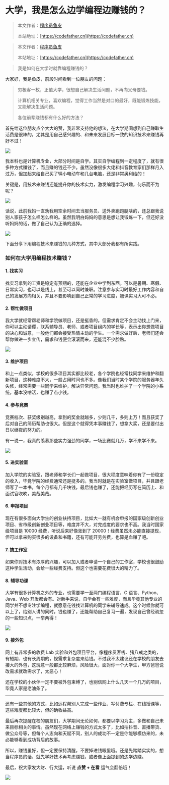 # 大学，我是怎么边学编程边赚钱的？

> 本文作者：[程序员鱼皮](https://yuyuanweb.feishu.cn/wiki/Abldw5WkjidySxkKxU2cQdAtnah)
>
> 本站地址：[https://codefather.cn](https://codefather.cn)

> 本文作者：[程序员鱼皮](https://yuyuanweb.feishu.cn/wiki/Abldw5WkjidySxkKxU2cQdAtnah)
>
> 本站地址：[https://codefather.cn](https://codefather.cn)

> 我是如何在大学时就靠编程赚钱的？

大家好，我是鱼皮，前段时间看到一位朋友的问题：

> 穷极客一枚，正值大学，很想自己解决生活问题，不再向父母要钱。
>
> 计算机相关专业，喜欢编程，觉得工作当然是对口的最好，既能锻炼技能，又能解决生活问题。
>
> 各位前辈赚钱都有什么好的方法？

首先给这位朋友点个大大的赞，我非常支持他的想法，在大学期间想到自己赚取生活费是很棒的，尤其是用自己感兴趣的、和未来发展目标一致的知识技术来赚钱再好不过！

![](https://pic.yupi.icu/5563/202311021518336.png)

我本科也是计算机专业，大部分时间是自学。其实自学编程到一定程度了，就有很多种方式赚钱了，而且赚的钱还不少。虽然没像很多大佬和抖音教育家们那样月入过万，但加起来给自己买了辆小电动车和几台电脑，还是非常奥利给的！

关键是，用技术来赚钱还能提升你的技术实力，激发编程学习兴趣，何乐而不为呢？

![](https://pic.yupi.icu/5563/202311021518269.png)

话说，此前我妈一直劝我用空余时间去当服务员、送外卖跑跑腿啥的，还总跟我说别人家孩子怎么样怎么样的。虽然我明白妈妈的意思是想让我锻炼一下，但还好没听妈妈的话，做了自己认为正确的选择。

![](https://pic.yupi.icu/5563/202311021518360.png)

下面分享下用编程技术来赚钱的几种方式，其中大部分我都有所实践。

### 如何在大学用编程技术赚钱？

#### 1. 找实习

找实习拿到的工资是稳定有预期的，还能在企业中学到东西。可以是暑期、寒假、日常实习，也可以是线上，甚至可以同时兼职。注意参与实习时最好工作内容和自己的发展方向相关，并且不要影响到自己正常的学习进度，翘课实习大可不必。

#### 2. 帮忙做项目

我大学就经常帮老师和学院做项目，还是挺香的。但需求肯定不会主动找上门来，你可以主动请缨，联系辅导员、老师、或者项目组内的学长等，表示出你想做项目的决心和诚意，一般他们都会接受热情主动的学生。一个需求做好后，老师们还会帮你做进一步宣传，需求和钱便会滚滚而来，还能混不少脸熟。

![](https://pic.yupi.icu/5563/202311021518339.png)

#### 3. 维护项目

和上一点类似，学校的很多项目其实都比较老，各个学院也经常找同学来维护和翻新项目，这种难度不大，一般占用时间也不多。像我们当时某个学院的服务器年久失修，经常需要一些同学来维护，解决异常问题。我当时也维护了一个学院的小系统，基本没啥活，也赚了点小钱。

#### 4. 参与竞赛

竞赛档次、获奖级别越高，拿到的奖金就越多，少则几千，多则上万！而且获奖了后对自己的简历帮助也很大。但是这个就得凭本事赚钱了，想拿大奖，还是要付出日以继夜的努力的。

有一说一，我真的羡慕那些实力强劲的同学，一场比赛就几万，学不来学不来。

![](https://pic.yupi.icu/5563/202311021518260.png)

#### 5. 进实验室

加入学院的实验室，跟老师和学长们一起做项目，很大程度意味着你有了一份稳定的收入，毕竟学院的经费通常还是挺多的。我当时就是在实验室做项目，并且跟老师写了一本书，每个月都有几千块钱，最后钱也赚了，还能把经历写在简历上、和面试官吹吹，美哉美哉。

#### 6. 申报项目

现在有很多面向大学生的创业扶持项目，比如大一就有机会申报的国家级创新创业项目、省市级创新创业项目等，难度并不大，对完成度的要求也不高。我当时国家级项目是 10000 经费，听说后来好像涨到了 20000！经费虽然未必能直接提现，但可以拿来购买很多的设备和书籍，还有可能开劳务费，也算是血赚了吧。

#### 7. 搞工作室

如果你对技术有浓厚的兴趣，可以加入或者申请一个自己的工作室，学校也很鼓励这种学生活动，会给一些经费支持。但这个也需要花费很大的精力了。

#### 8. 辅导功课

大学有很多计算机之外的专业，也需要学一至两门编程语言，C 语言、Python、Java、Web 开发都会有。对新手来说，自学会有一些难度，而且毕竟其他专业的同学并不想专注学编程，就愿意花钱找计算机的同学来辅导速成。这个时候你就可以上了，给别人讲的同时，钱也赚了，还能帮助自己复习一遍，发现自己曾经疏忽的一些知识点，一举两得！

![](https://pic.yupi.icu/5563/202311021518284.png)

#### 9. 接外包

网上有非常多的收费 Lab 实验和外包项目平台，像程序员客栈、猪八戒之类的，有短期、也有长周期的，视需求复杂度来给钱。不过我不太建议还在学校的朋友去接大的外包，这玩意一般都比较麻烦，风险很大，面对你一个大学生，甲方爸爸说改需求就改需求了，太恶心！

还在学校的小伙伴一定不要被外包束缚了，也别信网上什么几天一个几万的项目，毕竟人家是老油条了。



------



还有一些其他的方式，比如远程帮别人完成一些作业、写付费专栏、在线授课等，这些难度都比较大，但的确收益高。

最后再次提醒在校的朋友们，大学期间无论如何，都要以学习为主，多做和自己未来目标相关的事情。虽然现在网络上赚钱的方式太多了，比如拍抖音、直播带货、做公众号等，但每个人志向和天赋不同，别人的成功不一定是你能够模仿来的，未必能够看到成功背后的故事。

所以，赚钱虽好，但一定要保持清醒，不要掉进钱眼里哦。还是先踏踏实实的，想当程序员的话，就先学好技术再考虑赚钱，或者像上面提到的边学边赚。

最后，祝大家发大财、行大运，听说 **点赞 + 在看** 运气会翻倍哦！

![](https://pic.yupi.icu/5563/202311021518791.png)
